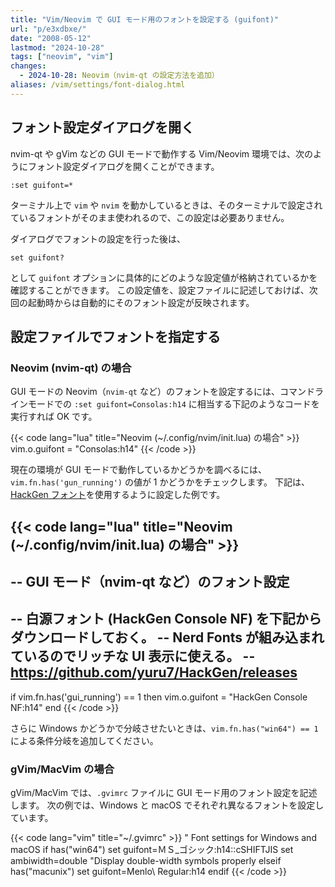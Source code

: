 ```yaml
---
title: "Vim/Neovim で GUI モード用のフォントを設定する (guifont)"
url: "p/e3xdbxe/"
date: "2008-05-12"
lastmod: "2024-10-28"
tags: ["neovim", "vim"]
changes:
  - 2024-10-28: Neovim（nvim-qt の設定方法を追加）
aliases: /vim/settings/font-dialog.html
---
```


フォント設定ダイアログを開く
----

nvim-qt や gVim などの GUI モードで動作する Vim/Neovim 環境では、次のようにフォント設定ダイアログを開くことができます。

```vim
:set guifont=*
```

ターミナル上で `vim` や `nvim` を動かしているときは、そのターミナルで設定されているフォントがそのまま使われるので、この設定は必要ありません。

ダイアログでフォントの設定を行った後は、

```vim
set guifont?
```

として `guifont` オプションに具体的にどのような設定値が格納されているかを確認することができます。
この設定値を、設定ファイルに記述しておけば、次回の起動時からは自動的にそのフォント設定が反映されます。


設定ファイルでフォントを指定する
----

### Neovim (nvim-qt) の場合

GUI モードの Neovim（`nvim-qt` など）のフォントを設定するには、コマンドラインモードでの `:set guifont=Consolas:h14` に相当する下記のようなコードを実行すれば OK です。

{{< code lang="lua" title="Neovim (~/.config/nvim/init.lua) の場合" >}}
vim.o.guifont = "Consolas:h14"
{{< /code >}}

現在の環境が GUI モードで動作しているかどうかを調べるには、`vim.fn.has('gun_running')` の値が 1 かどうかをチェックします。
下記は、[HackGen フォント](https://github.com/yuru7/HackGen/releases)を使用するように設定した例です。

{{< code lang="lua" title="Neovim (~/.config/nvim/init.lua) の場合" >}}
--
-- GUI モード（nvim-qt など）のフォント設定
--
-- 白源フォント (HackGen Console NF) を下記からダウンロードしておく。
-- Nerd Fonts が組み込まれているのでリッチな UI 表示に使える。
-- https://github.com/yuru7/HackGen/releases
--
if vim.fn.has('gui_running') == 1 then
  vim.o.guifont = "HackGen Console NF:h14"
end
{{< /code >}}

さらに Windows かどうかで分岐させたいときは、`vim.fn.has("win64") == 1` による条件分岐を追加してください。

### gVim/MacVim の場合

gVim/MacVim では、`.gvimrc` ファイルに GUI モード用のフォント設定を記述します。
次の例では、Windows と macOS でそれぞれ異なるフォントを設定しています。

{{< code lang="vim" title="~/.gvimrc" >}}
" Font settings for Windows and macOS
if has("win64")
    set guifont=ＭＳ_ゴシック:h14::cSHIFTJIS
    set ambiwidth=double  "Display double-width symbols properly
elseif has("macunix")
    set guifont=Menlo\ Regular:h14
endif
{{< /code >}}

